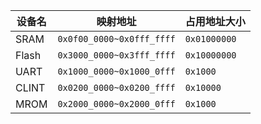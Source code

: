 | 设备名 | 映射地址                  | 占用地址大小 |
| ------ | ------------------------- | ------------ |
| SRAM   | `0x0f00_0000~0x0fff_ffff` | `0x01000000` |
| Flash  | `0x3000_0000~0x3fff_ffff` | `0x10000000` |
| UART   | `0x1000_0000~0x1000_0fff` | `0x1000`     |
| CLINT  | `0x0200_0000~0x0200_ffff` | `0x10000`    |
| MROM   | `0x2000_0000~0x2000_0fff` | `0x1000`     |


